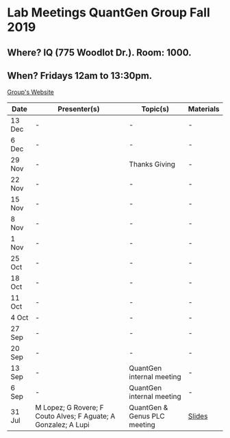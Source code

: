 # Lab Meetings QuantGen Group Fall 2019

## Where? IQ (775 Woodlot Dr.). Room: 1000.
## When? Fridays 12am to 13:30pm.

[Group's Website](http://quantgen.github.io/)

| Date           | Presenter(s)     |  Topic(s)        |  Materials    |
| -------------  | ------------- | ------------- | ------------- |
|13 Dec | - | - | - |
|6 Dec | - | - | - |
|29 Nov | - | Thanks Giving | - |
|22 Nov | - | - | - |
|15 Nov | - | - | - |
|8 Nov | - | - | - |
|1 Nov | - | - | - |
|25 Oct | - | - | - |
|18 Oct | - | - | - |
|11 Oct | - | - | - |
|4 Oct | - | - | - |
|27 Sep | - | - | - |
|20 Sep | - | - | - |
|13 Sep | - |QuantGen internal meeting| - |
|6 Sep | - |QuantGen internal meeting| - |
|31 Jul |M Lopez; G Rovere; F Couto Alves; F Aguate; A Gonzalez; A Lupi|QuantGen & Genus PLC meeting|[Slides](https://www.dropbox.com/s/3mkrtesf4kkdil7/FinalPres.pptx?dl=0) |
